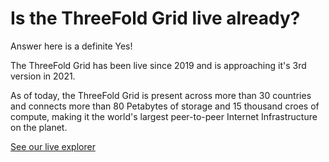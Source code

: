 # Is the ThreeFold Grid live already?

Answer here is a definite Yes!

The ThreeFold Grid has been live since 2019 and is approaching it's 3rd version in 2021. 

As of today, the ThreeFold Grid is present across more than 30 countries and connects more than 80 Petabytes of storage and 15 thousand croes of compute, making it the world's largest peer-to-peer Internet Infrastructure on the planet.

[See our live explorer](https://explorer.threefold.io/all)
